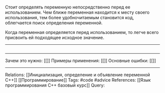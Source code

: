 Стоит определять переменную непосредственно перед ее использованием. Чем ближе переменная находится к месту своего использования, тем более удобночитаемым становится код, облегчается поиск определения переменной. 

Когда переменная определяется перед использованием, то легче всего присвоить ей подходящее исходное значение. 

___
```

```
___
Зачем это нужно: [[]] 
Примеры применения: [[]] 
Основные ошибки: [[]]
___
Relations: [[Инициализация, определение и объявление переменной C++]] [[Программирование]] 
Tags: #code #advice 
References: [[Язык программирования C++ базовый курс]] 
Query: 